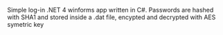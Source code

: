 Simple log-in .NET 4 winforms app written in C#. Passwords are hashed with SHA1 and stored inside a .dat file, encypted and decrypted with AES symetric key
